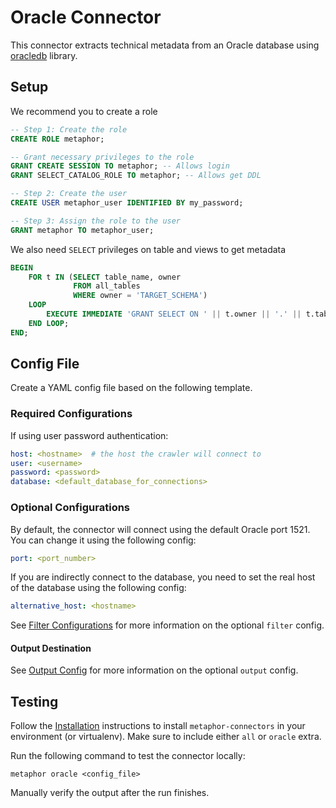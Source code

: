 # Oracle Connector

This connector extracts technical metadata from an Oracle database using [oracledb](https://oracle.github.io/python-oracledb/) library.

## Setup

We recommend you to create a role

```sql
-- Step 1: Create the role
CREATE ROLE metaphor;

-- Grant necessary privileges to the role
GRANT CREATE SESSION TO metaphor; -- Allows login
GRANT SELECT_CATALOG_ROLE TO metaphor; -- Allows get DDL

-- Step 2: Create the user
CREATE USER metaphor_user IDENTIFIED BY my_password;

-- Step 3: Assign the role to the user
GRANT metaphor TO metaphor_user;

```

We also need `SELECT` privileges on table and views to get metadata

```sql
BEGIN
    FOR t IN (SELECT table_name, owner
              FROM all_tables 
              WHERE owner = 'TARGET_SCHEMA') 
    LOOP
        EXECUTE IMMEDIATE 'GRANT SELECT ON ' || t.owner || '.' || t.table_name || ' TO metaphor';
    END LOOP;
END;
```

## Config File

Create a YAML config file based on the following template.

### Required Configurations

If using user password authentication:

```yaml
host: <hostname>  # the host the crawler will connect to
user: <username>
password: <password>
database: <default_database_for_connections>
```

### Optional Configurations

By default, the connector will connect using the default Oracle port 1521. You can change it using the following config:

```yaml
port: <port_number>
```

If you are indirectly connect to the database, you need to set the real host of the database using the following config:

```yaml
alternative_host: <hostname>
```

See [Filter Configurations](../common/docs/filter.md) for more information on the optional `filter` config.

#### Output Destination

See [Output Config](../common/docs/output.md) for more information on the optional `output` config.

## Testing

Follow the [Installation](../../README.md) instructions to install `metaphor-connectors` in your environment (or virtualenv). Make sure to include either `all` or `oracle` extra.

Run the following command to test the connector locally:

```shell
metaphor oracle <config_file>
```

Manually verify the output after the run finishes.
